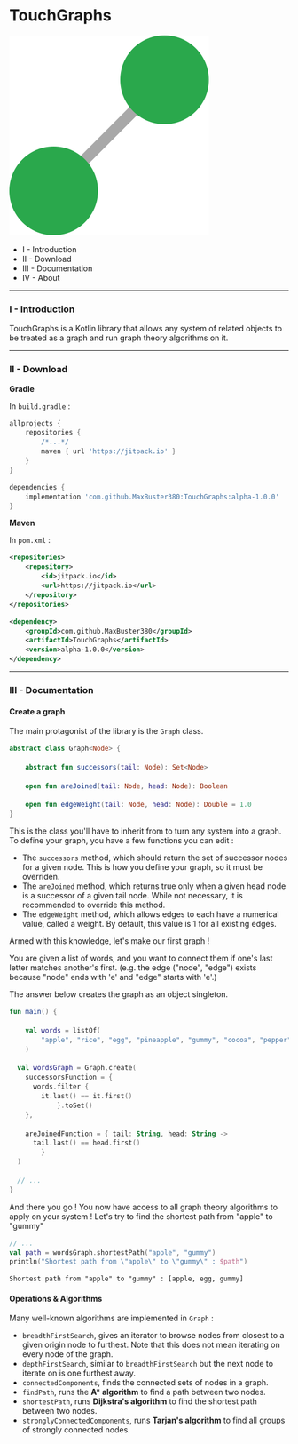 # TouchGraphs

![icon.svg](icon.svg)

- I - Introduction
- II - Download
- III - Documentation
- IV - About

---

### I - Introduction

TouchGraphs is a Kotlin library that allows any system of related
objects to be treated as a graph and run graph theory algorithms on it.

---

### II - Download

__Gradle__

In `build.gradle` :

```gradle
allprojects {
	repositories {
		/*...*/
		maven { url 'https://jitpack.io' }
	}
}
```

```gradle
dependencies {
    implementation 'com.github.MaxBuster380:TouchGraphs:alpha-1.0.0'
}
```

__Maven__

In `pom.xml` :

```xml
<repositories>
	<repository>
	    <id>jitpack.io</id>
	    <url>https://jitpack.io</url>
	</repository>
</repositories>
```

```xml
<dependency>
    <groupId>com.github.MaxBuster380</groupId>
    <artifactId>TouchGraphs</artifactId>
    <version>alpha-1.0.0</version>
</dependency>
```

---

### III - Documentation

#### Create a graph

The main protagonist of the library is the `Graph` class.

```kt
abstract class Graph<Node> {

    abstract fun successors(tail: Node): Set<Node>

    open fun areJoined(tail: Node, head: Node): Boolean

    open fun edgeWeight(tail: Node, head: Node): Double = 1.0
}
```

This is the class you'll have to inherit from to turn any system into a graph.
To define your graph, you have a few functions you can edit :

- The `successors` method, which should return the set of successor nodes for a given node. This is how you define your
  graph, so it must be overriden.
- The `areJoined` method, which returns true only when a given head node is a successor of a given tail node. While not
  necessary, it is recommended to override this method.
- The `edgeWeight` method, which allows edges to each have a numerical value, called a weight. By default, this value is
  1 for all existing edges.

Armed with this knowledge, let's make our first graph !

You are given a list of words, and you want to connect them if one's last letter matches another's first. (e.g. the
edge ("node", "edge") exists because "node" ends with 'e' and "edge" starts with 'e'.)

The answer below creates the graph as an object singleton.

```kt
fun main() {

    val words = listOf(
        "apple", "rice", "egg", "pineapple", "gummy", "cocoa", "pepper", "cup"
    )

  val wordsGraph = Graph.create(
    successorsFunction = {
      words.filter {
        it.last() == it.first()
            }.toSet()
    },

    areJoinedFunction = { tail: String, head: String ->
      tail.last() == head.first()
        }
  )

  // ...
}
```

And there you go ! You now have access to all graph theory algorithms to apply on your system !
Let's try to find the shortest path from "apple" to "gummy"

```kt
// ...
val path = wordsGraph.shortestPath("apple", "gummy")
println("Shortest path from \"apple\" to \"gummy\" : $path")
```

```
Shortest path from "apple" to "gummy" : [apple, egg, gummy]
```

#### Operations & Algorithms

Many well-known algorithms are implemented in `Graph` :

- `breadthFirstSearch`, gives an iterator to browse nodes from closest to a given origin node to furthest. Note that
  this does not mean iterating on every node of the graph.
- `depthFirstSearch`, similar to `breadthFirstSearch` but the next node to iterate on is one furthest away.
- `connectedComponents`, finds the connected sets of nodes in a graph.
- `findPath`, runs the **A\* algorithm** to find a path between two nodes.
- `shortestPath`, runs **Dijkstra's algorithm** to find the shortest path between two nodes.
- `stronglyConnectedComponents`, runs **Tarjan's algorithm** to find all groups of strongly connected nodes.
